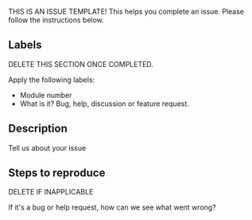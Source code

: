 THIS IS AN ISSUE TEMPLATE! This helps you complete an issue. Please follow the instructions below.

## Labels
DELETE THIS SECTION ONCE COMPLETED.

Apply the following labels:
- Module number
- What is it? Bug, help, discussion or feature request.

## Description

Tell us about your issue

## Steps to reproduce
DELETE IF INAPPLICABLE

If it's a bug or help request, how can we see what went wrong?
